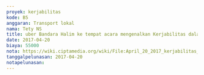 ```yaml
---
proyek: kerjabilitas
kode: B5
anggaran: Transport lokal
nama: Tety NS
title: uber Bandara Halim ke tempat acara mengenalkan Kerjabilitas dalam acara LINE Inspirasi Jakarta
date: 2017-04-20
biaya: 55000
nota: https://wiki.ciptamedia.org/wiki/File:April_20_2017_kerjabilitas_B5_uber_bandara_halim_ke_venue_tety948.jpg
tanggalpelunasan: 2017-04-20
notapelunasan:
---
```

